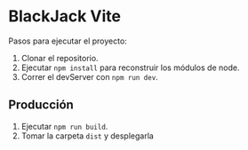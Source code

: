 # BlackJack Vite

Pasos para ejecutar el proyecto:

1. Clonar el repositorio.
2. Ejecutar `npm install` para reconstruir los módulos de node.
3. Correr el devServer con  `npm run dev`.

## Producción

1. Ejecutar `npm run build`.
2. Tomar la carpeta `dist` y desplegarla
